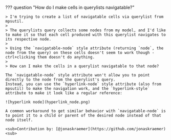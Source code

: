 ??? question "How do I make cells in querylists navigatable?"

    > I'm trying to create a list of navigatable cells via querylist from mpsutil.
    >
    > The querylists query collects some nodes from my model, and I'd like to make it so that each cell produced with this querylist navigates to its respective node.
    >
    > Using the `navigatable-node` style attribute (returning `node`, the node from the query) on these cells doesn't seem to work though - ctrl+clicking them doesn't do anything.
    >
    > How can I make the cells in a querylist navigatable to that node?
    
    The `navigatable-node` style attribute won't allow you to point directly to the node from the querylist's query.   
    Instead, you can use the `hyperlink-node` style attribute (also from mpsutil) to make the navigation work, and the `hyperlink-style` attribute to make it look like a regular reference:
    
    ![hyperlink node](hyperlink_node.png)  

    A common workaround to get similar behavior with `navigatable-node` is to point it to a child or parent of the desired node instead of that node itself.

    <sub>Contribution by: [@jonaskraemer](https://github.com/jonaskraemer)<sub>